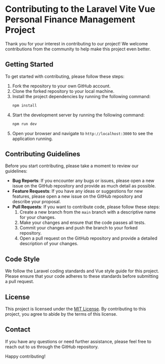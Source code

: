 # Contributing to the Laravel Vite Vue Personal Finance Management Project

Thank you for your interest in contributing to our project! We welcome contributions from the community to help make this project even better.

## Getting Started

To get started with contributing, please follow these steps:

1. Fork the repository to your own GitHub account.
2. Clone the forked repository to your local machine.
3. Install the project dependencies by running the following command:
    ```bash
    npm install
    ```
4. Start the development server by running the following command:
    ```bash
    npm run dev
    ```
5. Open your browser and navigate to `http://localhost:3000` to see the application running.

## Contributing Guidelines

Before you start contributing, please take a moment to review our guidelines:

-   **Bug Reports**: If you encounter any bugs or issues, please open a new issue on the GitHub repository and provide as much detail as possible.
-   **Feature Requests**: If you have any ideas or suggestions for new features, please open a new issue on the GitHub repository and describe your proposal.
-   **Pull Requests**: If you want to contribute code, please follow these steps:
    1. Create a new branch from the `main` branch with a descriptive name for your changes.
    2. Make your changes and ensure that the code passes all tests.
    3. Commit your changes and push the branch to your forked repository.
    4. Open a pull request on the GitHub repository and provide a detailed description of your changes.

## Code Style

We follow the Laravel coding standards and Vue style guide for this project. Please ensure that your code adheres to these standards before submitting a pull request.

## License

This project is licensed under the [MIT License](LICENSE). By contributing to this project, you agree to abide by the terms of this license.

## Contact

If you have any questions or need further assistance, please feel free to reach out to us through the GitHub repository.

Happy contributing!
